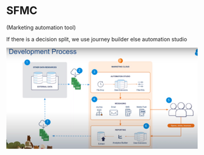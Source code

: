 # SFMC
(Marketing automation tool)

If there is a decision split, we use journey builder else automation studio  

![alt text](PNG/dev-process.PNG "Title") 